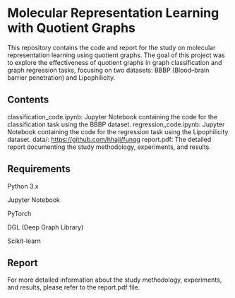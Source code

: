 # Molecular Representation Learning with Quotient Graphs

This repository contains the code and report for the study on molecular representation learning using quotient graphs. The goal of this project was to explore the effectiveness of quotient graphs in graph classification and graph regression tasks, focusing on two datasets: BBBP (Blood–brain barrier penetration) and Lipophilicity.

## Contents
classification_code.ipynb: Jupyter Notebook containing the code for the classification task using the BBBP dataset.
regression_code.ipynb: Jupyter Notebook containing the code for the regression task using the Lipophilicity dataset.
data/: https://github.com/hhaji/funqg
report.pdf: The detailed report documenting the study methodology, experiments, and results.

## Requirements

Python 3.x

Jupyter Notebook

PyTorch

DGL (Deep Graph Library)

Scikit-learn


## Report
For more detailed information about the study methodology, experiments, and results, please refer to the report.pdf file.